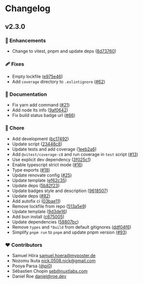 # Changelog


## v2.3.0


### 🚀 Enhancements

- Change to vitest, pnpm and update deps ([8d73760](https://github.com/hoersamu/multi-elo/commit/8d73760))

### 🩹 Fixes

- Empty lockfile ([e975e46](https://github.com/hoersamu/multi-elo/commit/e975e46))
- Add `coverage` directory to `.eslintignore` ([#62](https://github.com/hoersamu/multi-elo/pull/62))

### 📖 Documentation

- Fix yarn add command ([#21](https://github.com/hoersamu/multi-elo/pull/21))
- Add node lts info ([9af0642](https://github.com/hoersamu/multi-elo/commit/9af0642))
- Fix build status badge url ([#66](https://github.com/hoersamu/multi-elo/pull/66))

### 🏡 Chore

- Add development ([bc17492](https://github.com/hoersamu/multi-elo/commit/bc17492))
- Update script ([23448c8](https://github.com/hoersamu/multi-elo/commit/23448c8))
- Update tests and add coverage ([1eeb2a6](https://github.com/hoersamu/multi-elo/commit/1eeb2a6))
- Add `@vitest/coverage-c8` and run coverage in `test` script ([#13](https://github.com/hoersamu/multi-elo/pull/13))
- Use explicit dev dependency ([3f025c1](https://github.com/hoersamu/multi-elo/commit/3f025c1))
- Enable typescript strict mode ([#16](https://github.com/hoersamu/multi-elo/pull/16))
- Type exports ([#18](https://github.com/hoersamu/multi-elo/pull/18))
- Update renovate config ([#25](https://github.com/hoersamu/multi-elo/pull/25))
- Update template ([ef62c35](https://github.com/hoersamu/multi-elo/commit/ef62c35))
- Update deps ([5b82f23](https://github.com/hoersamu/multi-elo/commit/5b82f23))
- Update badges style and description ([9618507](https://github.com/hoersamu/multi-elo/commit/9618507))
- Update deps ([#82](https://github.com/hoersamu/multi-elo/pull/82))
- Add autofix ci ([03bae11](https://github.com/hoersamu/multi-elo/commit/03bae11))
- Remove lockfile from repo ([513a5e9](https://github.com/hoersamu/multi-elo/commit/513a5e9))
- Update template ([9d3de16](https://github.com/hoersamu/multi-elo/commit/9d3de16))
- Add bun install ([c675005](https://github.com/hoersamu/multi-elo/commit/c675005))
- Update dependencies ([58807bc](https://github.com/hoersamu/multi-elo/commit/58807bc))
- Remove `types` and `*build` from default gitignores ([ddf04f6](https://github.com/hoersamu/multi-elo/commit/ddf04f6))
- Simplify `pnpm run` to `pnpm` and update pnpm version ([#93](https://github.com/hoersamu/multi-elo/pull/93))

### ❤️ Contributors

- Samuel Höra <samuel.hoera@myposter.de>
- Nozomu Ikuta <nick.0508.nick@gmail.com>
- Pooya Parsa ([@pi0](http://github.com/pi0))
- Sébastien Chopin <seb@nuxtlabs.com>
- Daniel Roe <daniel@roe.dev>

